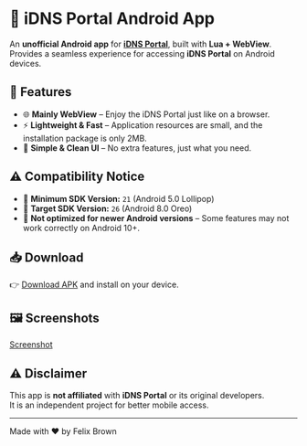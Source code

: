 # 📱 iDNS Portal Android App

An **unofficial Android app** for **[iDNS Portal](https://idnsportal.com/)**, built with **Lua + WebView**.  
Provides a seamless experience for accessing **iDNS Portal** on Android devices.

## 🚀 Features
- 🌐 **Mainly WebView** – Enjoy the iDNS Portal just like on a browser.
- ⚡ **Lightweight & Fast** – Application resources are small, and the installation package is only 2MB.
- 🎨 **Simple & Clean UI** – No extra features, just what you need.

## ⚠️ Compatibility Notice

- 📱 **Minimum SDK Version:** `21` (Android 5.0 Lollipop)  
- 🎯 **Target SDK Version:** `26` (Android 8.0 Oreo)  
- 🚫 **Not optimized for newer Android versions** – Some features may not work correctly on Android 10+.

## 📥 Download
👉 [Download APK](https://github.com/iMallpa/iDNSPortal/releases/) and install on your device.

## 🖼️ Screenshots
[Screenshot](./img.jpg)

## ⚠️ Disclaimer
This app is **not affiliated** with **iDNS Portal** or its original developers.  
It is an independent project for better mobile access.

---
Made with ❤️ by Felix Brown
